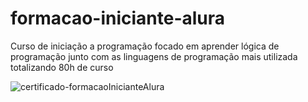 # formacao-iniciante-alura
Curso de iniciação a programação focado em aprender lógica de programação junto com as linguagens de programação mais utilizada totalizando 80h de curso

![certificado-formacaoInicianteAlura](https://user-images.githubusercontent.com/80546584/147533144-9d65a2bd-95aa-4077-8dc7-c4fc5865e909.png)
